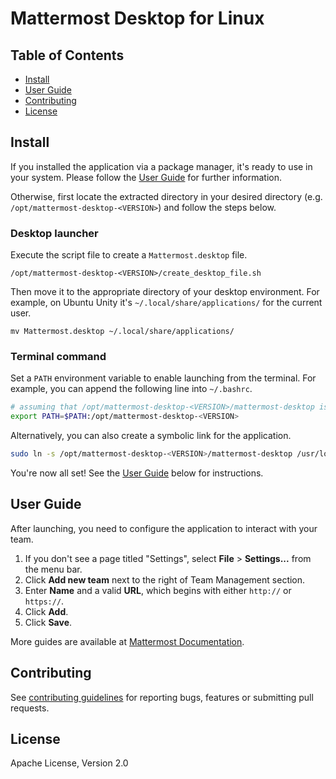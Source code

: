 # Mattermost Desktop for Linux

## Table of Contents

- [Install](#install)
- [User Guide](#user-guide)
- [Contributing](#contributing)
- [License](#license)


## Install

If you installed the application via a package manager, it's ready to use in your system. Please follow the [User Guide](#user-guide) for further information.

Otherwise, first locate the extracted directory in your desired directory (e.g. `/opt/mattermost-desktop-<VERSION>`) and follow the steps below.

### Desktop launcher

Execute the script file to create a `Mattermost.desktop` file.

```
/opt/mattermost-desktop-<VERSION>/create_desktop_file.sh
```

Then move it to the appropriate directory of your desktop environment. For example, on Ubuntu Unity it's `~/.local/share/applications/` for the current user.

```
mv Mattermost.desktop ~/.local/share/applications/
```

### Terminal command

Set a `PATH` environment variable to enable launching from the terminal. For example, you can append the following line into `~/.bashrc`.

```sh
# assuming that /opt/mattermost-desktop-<VERSION>/mattermost-desktop is the executable file.
export PATH=$PATH:/opt/mattermost-desktop-<VERSION>
```

Alternatively, you can also create a symbolic link for the application.

```sh
sudo ln -s /opt/mattermost-desktop-<VERSION>/mattermost-desktop /usr/local/bin/
```

You're now all set! See the [User Guide](#user-guide) below for instructions.


## User Guide

After launching, you need to configure the application to interact with your team.

1. If you don't see a page titled "Settings", select **File** > **Settings...** from the menu bar.
2. Click **Add new team** next to the right of Team Management section.
3. Enter **Name** and a valid **URL**, which begins with either `http://` or `https://`.
4. Click **Add**.
5. Click **Save**.

More guides are available at [Mattermost Documentation](https://docs.mattermost.com/help/apps/desktop-guide.html).


## Contributing

See [contributing guidelines](https://github.com/mattermost/desktop/blob/master/CONTRIBUTING.md) for reporting bugs, features or submitting pull requests.


## License

Apache License, Version 2.0
